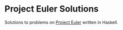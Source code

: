 # Project Euler Solutions
Solutions to problems on [Project Euler](https://projecteuler.net/) written in Haskell.
